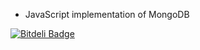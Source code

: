 * JavaScript implementation of MongoDB

[![Bitdeli Badge](https://d2weczhvl823v0.cloudfront.net/13W/jsdb/trend.png)](https://bitdeli.com/free "Bitdeli Badge")

